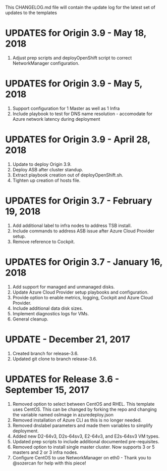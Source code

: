 This CHANGELOG.md file will contain the update log for the latest set of updates to the templates

# UPDATES for Origin 3.9 - May 18, 2018

1.  Adjust prep scripts and deployOpenShift script to correct NetworkManager configuration.


# UPDATES for Origin 3.9 - May 5, 2018

1.  Support configuration for 1 Master as well as 1 Infra
2.  Include playbook to test for DNS name resolution - accomodate for Azure network latency during deployment


# UPDATES for Origin 3.9 - April 28, 2018

1.  Update to deploy Origin 3.9.
2.  Deploy ASB after cluster standup.
3.  Extract playbook creation out of deployOpenShift.sh.
4.  Tighten up creation of hosts file.


# UPDATES for Origin 3.7 - February 19, 2018

1.  Add additional label to infra nodes to address TSB install.
2.  Include commands to address ASB issue after Azure Cloud Provider setup.
3.  Remove reference to Cockpit.


# UPDATES for Origin 3.7 - January 16, 2018

1.  Add support for managed and unmanaged disks.
2.  Update Azure Cloud Provider setup playbooks and configuration.
3.  Provide option to enable metrics, logging, Cockpit and Azure Cloud Provider.
4.  Include additional data disk sizes.
5.  Implement diagnostics logs for VMs.
6.  General cleanup.


# UPDATE - December 21, 2017

1.  Created branch for release-3.6.
2.  Updated git clone to branch release-3.6.


# UPDATES for Release 3.6 - September 15, 2017

1.  Removed option to select between CentOS and RHEL.  This template uses CentOS.  This can be changed by forking the repo and changing the variable named osImage in azuredeploy.json
2.  Removed installation of Azure CLI as this is no longer needed.
3.  Removed dnslabel parameters and made them variables to simplify deployment.
4.  Added new D2-64v3, D2s-64sv3, E2-64v3, and E2s-64sv3 VM types.
5.  Updated prep scripts to include additional documented pre-requisites.
6.  Removed option to install single master cluster.  Now supports 3 or 5 masters and 2 or 3 infra nodes.
7.  Configure CentOS to use NetworkManager on eth0 - Thank you to @sozercan for help with this piece!


